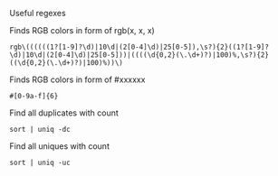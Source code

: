 Useful regexes

Finds RGB colors in form of rgb(x, x, x)

`rgb\((((((1?[1-9]?\d)|10\d|(2[0-4]\d)|25[0-5]),\s?){2}((1?[1-9]?\d)|10\d|(2[0-4]\d)|25[0-5]))|((((\d{0,2}(\.\d+)?)|100)%,\s?){2}((\d{0,2}(\.\d+)?)|100)%))\)`

Finds RGB colors in form of #xxxxxx 

`#[0-9a-f]{6}`

Find all duplicates with count

`sort | uniq -dc`

Find all uniques with count

`sort | uniq -uc`